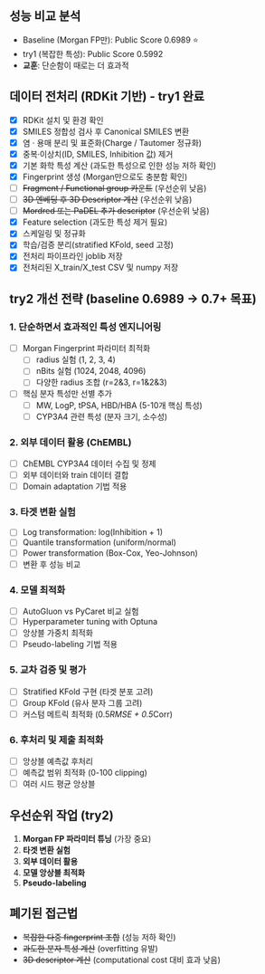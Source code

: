 ## 성능 비교 분석
- Baseline (Morgan FP만): Public Score 0.6989 ⭐
- try1 (복잡한 특성): Public Score 0.5992
- **교훈**: 단순함이 때로는 더 효과적

## 데이터 전처리 (RDKit 기반) - try1 완료
- [x] RDKit 설치 및 환경 확인  
- [x] SMILES 정합성 검사 후 Canonical SMILES 변환  
- [x] 염 · 용매 분리 및 표준화(Charge / Tautomer 정규화)  
- [x] 중복·이상치(ID, SMILES, Inhibition 값) 제거  
- [x] 기본 화학 특성 계산 (과도한 특성으로 인한 성능 저하 확인)
- [x] Fingerprint 생성 (Morgan만으로도 충분함 확인)
- [ ] ~~Fragment / Functional group 카운트~~ (우선순위 낮음)
- [ ] ~~3D 엔베딩 후 3D Descriptor 계산~~ (우선순위 낮음)
- [ ] ~~Mordred 또는 PaDEL 추가 descriptor~~ (우선순위 낮음)
- [x] Feature selection (과도한 특성 제거 필요)
- [x] 스케일링 및 정규화  
- [x] 학습/검증 분리(stratified KFold, seed 고정)  
- [x] 전처리 파이프라인 joblib 저장  
- [x] 전처리된 X_train/X_test CSV 및 numpy 저장  

## try2 개선 전략 (baseline 0.6989 → 0.7+ 목표)
### 1. 단순하면서 효과적인 특성 엔지니어링
- [ ] Morgan Fingerprint 파라미터 최적화
  - [ ] radius 실험 (1, 2, 3, 4)
  - [ ] nBits 실험 (1024, 2048, 4096)
  - [ ] 다양한 radius 조합 (r=2&3, r=1&2&3)
- [ ] 핵심 분자 특성만 선별 추가
  - [ ] MW, LogP, tPSA, HBD/HBA (5-10개 핵심 특성)
  - [ ] CYP3A4 관련 특성 (분자 크기, 소수성)

### 2. 외부 데이터 활용 (ChEMBL)
- [ ] ChEMBL CYP3A4 데이터 수집 및 정제
- [ ] 외부 데이터와 train 데이터 결합
- [ ] Domain adaptation 기법 적용

### 3. 타겟 변환 실험
- [ ] Log transformation: log(Inhibition + 1)
- [ ] Quantile transformation (uniform/normal)
- [ ] Power transformation (Box-Cox, Yeo-Johnson)
- [ ] 변환 후 성능 비교

### 4. 모델 최적화
- [ ] AutoGluon vs PyCaret 비교 실험
- [ ] Hyperparameter tuning with Optuna
- [ ] 앙상블 가중치 최적화
- [ ] Pseudo-labeling 기법 적용

### 5. 교차 검증 및 평가
- [ ] Stratified KFold 구현 (타겟 분포 고려)
- [ ] Group KFold (유사 분자 그룹 고려)
- [ ] 커스텀 메트릭 최적화 (0.5*RMSE + 0.5*Corr)

### 6. 후처리 및 제출 최적화
- [ ] 앙상블 예측값 후처리
- [ ] 예측값 범위 최적화 (0-100 clipping)
- [ ] 여러 시드 평균 앙상블

## 우선순위 작업 (try2)
1. **Morgan FP 파라미터 튜닝** (가장 중요)
2. **타겟 변환 실험**
3. **외부 데이터 활용**
4. **모델 앙상블 최적화**
5. **Pseudo-labeling**

## 폐기된 접근법
- ~~복잡한 다중 fingerprint 조합~~ (성능 저하 확인)
- ~~과도한 분자 특성 계산~~ (overfitting 유발)
- ~~3D descriptor 계산~~ (computational cost 대비 효과 낮음)